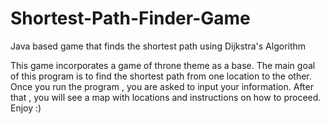 # Shortest-Path-Finder-Game
Java based game that finds the shortest path using Dijkstra's Algorithm

This game incorporates a game of throne theme as a base. The main goal of this program is to find the shortest path from one location to the other.
Once you run the program , you are asked to input your information. After that , you will see a map with locations and instructions on how to proceed. Enjoy :)
